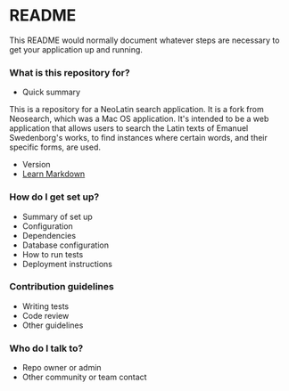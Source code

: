# README #

This README would normally document whatever steps are necessary to get your application up and running.

### What is this repository for? ###

* Quick summary

This is a repository for a NeoLatin search application. It is a fork from Neosearch, which was a Mac OS application. It's intended to be a web application that allows users to search the Latin texts of Emanuel Swedenborg's works, to find instances where certain words, and their specific forms, are used. 

* Version
* [Learn Markdown](https://bitbucket.org/tutorials/markdowndemo)

### How do I get set up? ###

* Summary of set up
* Configuration
* Dependencies
* Database configuration
* How to run tests
* Deployment instructions

### Contribution guidelines ###

* Writing tests
* Code review
* Other guidelines

### Who do I talk to? ###

* Repo owner or admin
* Other community or team contact